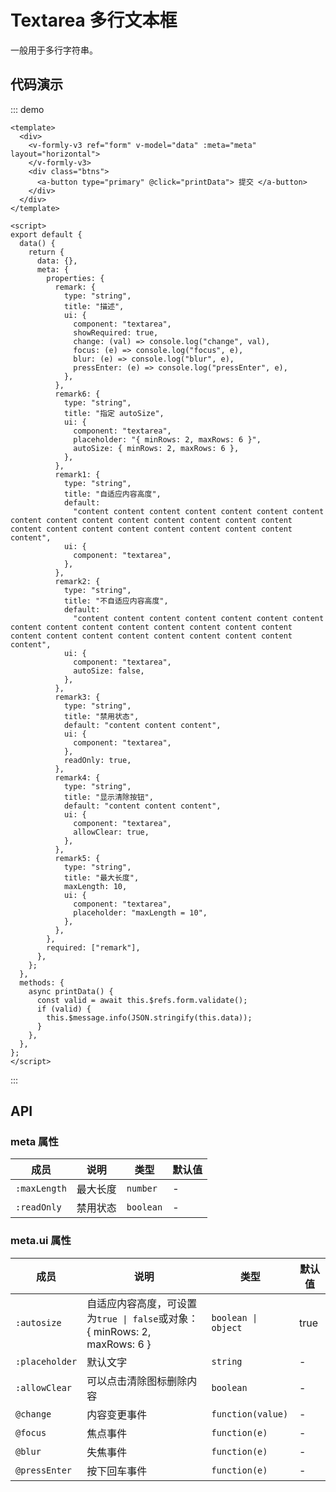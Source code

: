 # Textarea 多行文本框

一般用于多行字符串。

## 代码演示

::: demo

```vue
<template>
  <div>
    <v-formly-v3 ref="form" v-model="data" :meta="meta" layout="horizontal">
    </v-formly-v3>
    <div class="btns">
      <a-button type="primary" @click="printData"> 提交 </a-button>
    </div>
  </div>
</template>

<script>
export default {
  data() {
    return {
      data: {},
      meta: {
        properties: {
          remark: {
            type: "string",
            title: "描述",
            ui: {
              component: "textarea",
              showRequired: true,
              change: (val) => console.log("change", val),
              focus: (e) => console.log("focus", e),
              blur: (e) => console.log("blur", e),
              pressEnter: (e) => console.log("pressEnter", e),
            },
          },
          remark6: {
            type: "string",
            title: "指定 autoSize",
            ui: {
              component: "textarea",
              placeholder: "{ minRows: 2, maxRows: 6 }",
              autoSize: { minRows: 2, maxRows: 6 },
            },
          },
          remark1: {
            type: "string",
            title: "自适应内容高度",
            default:
              "content content content content content content content content content content content content content content content content content content content content content content content content",
            ui: {
              component: "textarea",
            },
          },
          remark2: {
            type: "string",
            title: "不自适应内容高度",
            default:
              "content content content content content content content content content content content content content content content content content content content content content content content content",
            ui: {
              component: "textarea",
              autoSize: false,
            },
          },
          remark3: {
            type: "string",
            title: "禁用状态",
            default: "content content content",
            ui: {
              component: "textarea",
            },
            readOnly: true,
          },
          remark4: {
            type: "string",
            title: "显示清除按钮",
            default: "content content content",
            ui: {
              component: "textarea",
              allowClear: true,
            },
          },
          remark5: {
            type: "string",
            title: "最大长度",
            maxLength: 10,
            ui: {
              component: "textarea",
              placeholder: "maxLength = 10",
            },
          },
        },
        required: ["remark"],
      },
    };
  },
  methods: {
    async printData() {
      const valid = await this.$refs.form.validate();
      if (valid) {
        this.$message.info(JSON.stringify(this.data));
      }
    },
  },
};
</script>
```

:::

## API

### meta 属性

| 成员         | 说明     | 类型      | 默认值 |
| ------------ | -------- | --------- | ------ |
| `:maxLength` | 最大长度 | `number`  | -      |
| `:readOnly`  | 禁用状态 | `boolean` | -      |

### meta.ui 属性

| 成员           | 说明                                                                      | 类型                | 默认值 |
| -------------- | ------------------------------------------------------------------------- | ------------------- | ------ |
| `:autosize`    | 自适应内容高度，可设置为`true \| false`或对象：{ minRows: 2, maxRows: 6 } | `boolean \| object` | true   |
| `:placeholder` | 默认文字                                                                  | `string`            | -      |
| `:allowClear`  | 可以点击清除图标删除内容                                                  | `boolean`           | -      |
| `@change`      | 内容变更事件                                                              | `function(value)`   | -      |
| `@focus`       | 焦点事件                                                                  | `function(e)`       | -      |
| `@blur`        | 失焦事件                                                                  | `function(e)`       | -      |
| `@pressEnter`  | 按下回车事件                                                              | `function(e)`       | -      |
